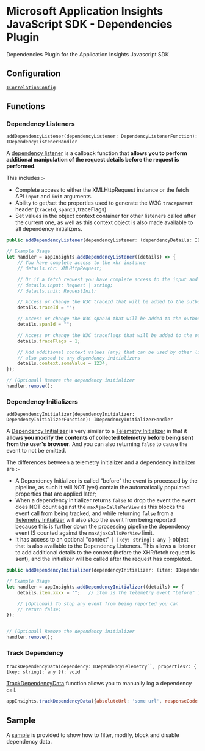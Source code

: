 # Microsoft Application Insights JavaScript SDK - Dependencies Plugin

Dependencies Plugin for the Application Insights Javascript SDK

## Configuration

[`ICorrelationConfig`](https://github.com/Microsoft/ApplicationInsights-JS/blob/main/shared/AppInsightsCommon/src/Interfaces/ICorrelationConfig.ts)

## Functions

### Dependency Listeners

`addDependencyListener(dependencyListener: DependencyListenerFunction): IDependencyListenerHandler`

A [dependency listener](https://github.com/Microsoft/ApplicationInsights-JS/blob/main/API-reference.md#adddependencylistener) is a callback function that **allows you to perform additional manipulation of the request details before the request is performed**.

This includes :-

- Complete access to either the XMLHttpRequest instance or the fetch API `input` and `init` arguments.
- Ability to get/set the properties used to generate the W3C `traceparent` header (`traceId`, `spanId,`traceFlags)
- Set values in the object context container for other listeners called after the current one, as well as this context object is also made available to all dependency initializers.

```javascript
public addDependencyListener(dependencyListener: (dependencyDetails: IDependencyListenerDetails) => void): IDependencyListenerHandler;

// Example Usage
let handler = appInsights.addDependencyListener((details) => {
    // You have complete access to the xhr instance
    // details.xhr: XMLHttpRequest;

    // Or if a fetch request you have complete access to the input and init objects
    // details.input: Request | string;
    // details.init: RequestInit;

    // Access or change the W3C traceId that will be added to the outbound request
    details.traceId = "";

    // Access or change the W3C spanId that will be added to the outbound request
    details.spanId = "";

    // Access or change the W3C traceflags that will be added to the outbound request
    details.traceFlags = 1;

    // Add additional context values (any) that can be used by other listeners and is
    // also passed to any dependency initializers
    details.context.someValue = 1234;
});

// [Optional] Remove the dependency initializer
handler.remove();
```

### Dependency Initializers

`addDependencyInitializer(dependencyInitializer: DependencyInitializerFunction): IDependencyInitializerHandler`

A [Dependency Initializer](https://github.com/Microsoft/ApplicationInsights-JS/blob/main/API-reference.md#adddependencyinitializer)  is very similar to a [Telemetry Initializer](https://github.com/Microsoft/ApplicationInsights-JS#telemetry-initializers) in that it **allows you modify the contents of collected telemetry before being sent from the user's browser**. And you can also returning `false` to cause the event to not be emitted.

The differences between a telemetry initializer and a dependency initializer are :-

- A Dependency Initializer is called "before" the event is processed by the pipeline, as such it will NOT (yet) contain the automatically populated properties that are applied later;
- When a dependency initializer returns `false` to drop the event the event does NOT count against the `maxAjaxCallsPerView` as this blocks the event call from being tracked, and while returning `false` from a [Telemetry Initializer](https://github.com/Microsoft/ApplicationInsights-JS#telemetry-initializers) will also stop the event from being reported because this is further down the processing pipeline the dependency event IS counted against the `maxAjaxCallsPerView` limit.
- It has access to an optional "context" `{ [key: string]: any }` object that is also available to the Dependency Listeners. This allows a listener to add additional details to the context (before the XHR/fetch request is sent), and the initializer will be called after the request has completed.

```javascript
public addDependencyInitializer(dependencyInitializer: (item: IDependencyInitializerDetails) => boolean | void): IDependencyInitializerHandler

// Example Usage
let handler = appInsights.addDependencyInitializer((details) => {
    details.item.xxxx = "";   // item is the telemetry event "before" it's been processed

    // [Optional] To stop any event from being reported you can
    // return false;
});


// [Optional] Remove the dependency initializer
handler.remove();
```

### Track Dependency

`trackDependencyData(dependency:` `IDependencyTelemetry``, properties?: { [key: string]: any }): void`

[TrackDependencyData](https://github.com/Microsoft/ApplicationInsights-JS/blob/main/API-reference.md#trackdependencydata) function allows you to manually log a dependency call.

```javascript
appInsights.trackDependencyData({absoluteUrl: 'some url', responseCode: 200, method: 'GET', id: 'some id'});
```

## Sample

A [sample](https://github.com/Microsoft/ApplicationInsights-JS/blob/main/examples/dependency/README.md) is provided to show how to filter, modify, block and disable dependency data.
